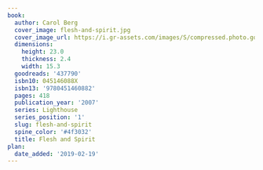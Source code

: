 ```yaml
---
book:
  author: Carol Berg
  cover_image: flesh-and-spirit.jpg
  cover_image_url: https://i.gr-assets.com/images/S/compressed.photo.goodreads.com/books/1431493610l/437790._SY475_.jpg
  dimensions:
    height: 23.0
    thickness: 2.4
    width: 15.3
  goodreads: '437790'
  isbn10: 045146088X
  isbn13: '9780451460882'
  pages: 418
  publication_year: '2007'
  series: Lighthouse
  series_position: '1'
  slug: flesh-and-spirit
  spine_color: '#4f3032'
  title: Flesh and Spirit
plan:
  date_added: '2019-02-19'
---
```

